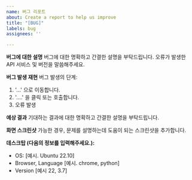 ```yaml
---
name: 버그 리포트
about: Create a report to help us improve
title: "[BUG]"
labels: bug
assignees: ''

---
```


**버그에 대한 설명**
버그에 대한 명확하고 간결한 설명을 부탁드립니다.
오류가 발생한 API 서비스 및 버전을 말씀해주세요.

**버그 발생 재현**
버그 발생의 단계:
1. '...' 으로 이동합니다.
2. '....' 을 클릭 또는 호출합니다.
3. 오류 발생

**예상 결과**
기대하는 결과에 대한 명확하고 간결한 설명을 부탁드립니다.

**화면 스크린샷**
가능한 경우, 문제를 설명하는데 도움이 되는 스크린샷을 추가합니다.

**데스크탑 (다음의 정보를 입력해주세요.):**
 - OS: [예시. Ubuntu 22.10]
 - Browser, Language [예시. chrome, python]
 - Version [예시 22, 3.7]
